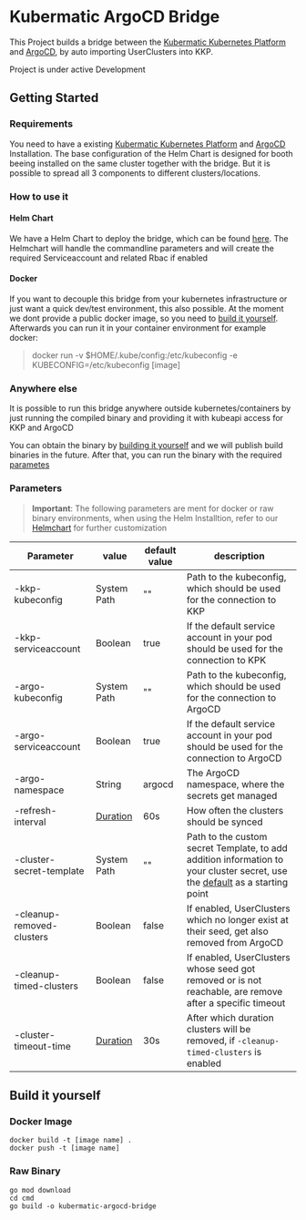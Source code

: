# Kubermatic ArgoCD Bridge

This Project builds a bridge between
the [Kubermatic Kubernetes Platform](https://www.kubermatic.com/products/kubermatic-kubernetes-platform/)
and [ArgoCD](https://argo-cd.readthedocs.io/en/stable/), by auto importing UserClusters into KKP.

Project is under active Development

## Getting Started

### Requirements

You need to have a
existing [Kubermatic Kubernetes Platform](https://www.kubermatic.com/products/kubermatic-kubernetes-platform/)
and [ArgoCD](https://argo-cd.readthedocs.io/en/stable/) Installation.
The base configuration of the Helm Chart is designed for booth beeing installed on the same cluster together with the
bridge. But it is possible to spread all 3 components to different clusters/locations.

### How to use it

#### Helm Chart

We have a Helm Chart to deploy the bridge, which can be found [here](https://github.com/svalabs/kubermatic-argocd-bridge/blob/main/chart/README.md). The Helmchart will handle the commandline parameters and will create the required Serviceaccount and related Rbac if enabled

#### Docker

If you want to decouple this bridge from your kubernetes infrastructure or just want a quick dev/test environment, this also possible.
At the moment we dont provide a public docker image, so you need to [build it yourself](#docker-image). Afterwards you can run it in your container environment for example docker:

> docker run -v $HOME/.kube/config:/etc/kubeconfig -e KUBECONFIG=/etc/kubeconfig [image]


### Anywhere else

It is possible to run this bridge anywhere outside kubernetes/containers by just running the compiled binary and
providing it with kubeapi access for KKP and ArgoCD

You can obtain the binary by [building it yourself](#raw-binary) and we will publish build binaries in the future.
After that, you can run the binary with the required [parametes](#parameters)

### Parameters

> **Important**: The following parameters are ment for docker or raw binary environments, when using the Helm
> Installtion, refer to our [Helmchart](https://github.com/svalabs/kubermatic-argocd-bridge/blob/main/chart/README.md) for
> further customization

| Parameter                 | value                                                           | default value | description                                                                                                                                                                                                                   |
|---------------------------|-----------------------------------------------------------------|---------------|-------------------------------------------------------------------------------------------------------------------------------------------------------------------------------------------------------------------------------|
| -kkp-kubeconfig           | System Path                                                     | ""            | Path to the kubeconfig, which should be used for the connection to KKP                                                                                                                                                        | 
| -kkp-serviceaccount       | Boolean                                                         | true          | If the default service account in your pod should be used for the connection to KPK                                                                                                                                           | 
| -argo-kubeconfig          | System Path                                                     | ""            | Path to the kubeconfig, which should be used for the connection to ArgoCD                                                                                                                                                     | 
| -argo-serviceaccount      | Boolean                                                         | true          | If the default service account in your pod should be used for the connection to ArgoCD                                                                                                                                        | 
| -argo-namespace           | String                                                          | argocd        | The ArgoCD namespace, where the secrets get managed                                                                                                                                                                           | 
| -refresh-interval         | [Duration](https://pkg.go.dev/maze.io/x/duration#ParseDuration) | 60s           | How often the clusters should be synced                                                                                                                                                                                       | 
| -cluster-secret-template  | System Path                                                     | ""            | Path to the custom secret Template, to add addition information to your cluster secret, use the [default](https://github.com/svalabs/kubermatic-argocd-bridge/blob/main/cmd/template/cluster-secret.yaml) as a starting point |
| -cleanup-removed-clusters | Boolean                                                         | false         | If enabled, UserClusters which no longer exist at their seed, get also removed from ArgoCD                                                                                                                                    |
| -cleanup-timed-clusters   | Boolean                                                         | false         | If enabled, UserClusters whose seed got removed or is not reachable, are remove after a specific timeout                                                                                                                      |                                                                                                                     |
| -cluster-timeout-time     | [Duration](https://pkg.go.dev/maze.io/x/duration#ParseDuration) | 30s           | After which duration clusters will be removed, if `-cleanup-timed-clusters` is enabled                                                                                                                                        |                                                                                                                     |

## Build it yourself

### Docker Image

```
docker build -t [image name] .
docker push -t [image name]
```

### Raw Binary
```
go mod download
cd cmd
go build -o kubermatic-argocd-bridge
```

